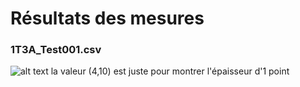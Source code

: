 # Résultats des mesures


### 1T3A_Test001.csv	
![alt text](https://pinref.files.wordpress.com/2018/06/plot-5.png)
la valeur (4,10) est juste pour montrer l'épaisseur d'1 point
